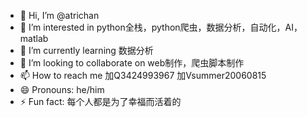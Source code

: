 - 👋 Hi, I’m @atrichan
- 👀 I’m interested in python全栈，python爬虫，数据分析，自动化，AI，matlab
- 🌱 I’m currently learning 数据分析
- 💞️ I’m looking to collaborate on web制作，爬虫脚本制作
- 📫 How to reach me 加Q3424993967 加Vsummer20060815
- 😄 Pronouns: he/him
- ⚡ Fun fact: 每个人都是为了幸福而活着的

<!---
atrichan/atrichan is a ✨ special ✨ repository because its `README.md` (this file) appears on your GitHub profile.
You can click the Preview link to take a look at your changes.
--->
